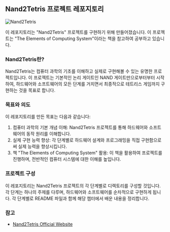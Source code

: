 ## Nand2Tetris 프로젝트 레포지토리

![Nand2Tetris](https://image.yes24.com/goods/118440555/XL)

이 레포지토리는 "Nand2Tetris" 프로젝트를 구현하기 위해 만들어졌습니다. 이 프로젝트는 "The Elements of Computing System"이라는 책을 참고하여 공부하고 있습니다.

### Nand2Tetris란?

Nand2Tetris는 컴퓨터 과학의 기초를 이해하고 실제로 구현해볼 수 있는 유명한 프로젝트입니다. 이 프로젝트는 기본적인 논리 게이트인 NAND 게이트만으로부터부터 시작하여, 하드웨어와 소프트웨어의 모든 단계를 거치면서 최종적으로 테트리스 게임까지 구현하는 것을 목표로 합니다.

### 목표와 의도

이 레포지토리를 만든 목표는 다음과 같습니다:

1. 컴퓨터 과학의 기본 개념 이해: Nand2Tetris 프로젝트를 통해 하드웨어와 소프트웨어의 동작 원리를 이해합니다.
2. 실제 구현 능력 향상: 각 단계별로 하드웨어 설계와 프로그래밍을 직접 구현함으로써 실제 능력을 향상시킵니다.
3. 책 "The Elements of Computing System" 활용: 이 책을 활용하여 프로젝트를 진행하며, 전반적인 컴퓨터 시스템에 대한 이해를 높입니다.

### 프로젝트 구성

이 레포지토리는 Nand2Tetris 프로젝트의 각 단계별로 디렉토리를 구성할 것입니다. 각 단계는 하나의 주제를 다루며, 하드웨어와 소프트웨어를 순차적으로 구현하게 됩니다. 각 단계별로 README 파일과 함께 해당 챕터에서 배운 내용을 정리합니다.

### 참고

- [Nand2Tetris Official Website](https://www.nand2tetris.org/)
